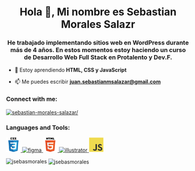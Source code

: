 <h1 align="center">Hola 👋, Mi nombre es Sebastian Morales Salazr</h1>
<h3 align="center">He trabajado implementando sitios web en WordPress durante más de 4 años. En estos momentos estoy haciendo un curso de Desarrollo Web Full Stack en Protalento y Dev.F.</h3>

-   🌱 Estoy aprendiendo **HTML, CSS y JavaScript**

-   📫 Me puedes escribir **juan.sebastianmsalazar@gmail.com**

<h3 align="left">Connect with me:</h3>
<p align="left">
<a href="https://linkedin.com/in/sebastian-morales-salazar/" target="blank"><img align="center" src="https://raw.githubusercontent.com/rahuldkjain/github-profile-readme-generator/master/src/images/icons/Social/linked-in-alt.svg" alt="sebastian-morales-salazar/" height="30" width="40" /></a>
</p>

<h3 align="left">Languages and Tools:</h3>
<p align="left"> <a href="https://www.w3schools.com/css/" target="_blank" rel="noreferrer"> <img src="https://raw.githubusercontent.com/devicons/devicon/master/icons/css3/css3-original-wordmark.svg" alt="css3" width="40" height="40"/> </a> <a href="https://www.figma.com/" target="_blank" rel="noreferrer"> <img src="https://www.vectorlogo.zone/logos/figma/figma-icon.svg" alt="figma" width="40" height="40"/> </a> <a href="https://www.w3.org/html/" target="_blank" rel="noreferrer"> <img src="https://raw.githubusercontent.com/devicons/devicon/master/icons/html5/html5-original-wordmark.svg" alt="html5" width="40" height="40"/> </a> <a href="https://www.adobe.com/in/products/illustrator.html" target="_blank" rel="noreferrer"> <img src="https://www.vectorlogo.zone/logos/adobe_illustrator/adobe_illustrator-icon.svg" alt="illustrator" width="40" height="40"/> </a> <a href="https://developer.mozilla.org/en-US/docs/Web/JavaScript" target="_blank" rel="noreferrer"> <img src="https://raw.githubusercontent.com/devicons/devicon/master/icons/javascript/javascript-original.svg" alt="javascript" width="40" height="40"/> </a> </p>

<p><img align="left" src="https://github-readme-stats.vercel.app/api/top-langs?username=jsebasmorales&show_icons=true&locale=en&layout=compact" alt="jsebasmorales" /></p>

<p>&nbsp;<img align="center" src="https://github-readme-stats.vercel.app/api?username=jsebasmorales&show_icons=true&locale=en" alt="jsebasmorales" /></p>
